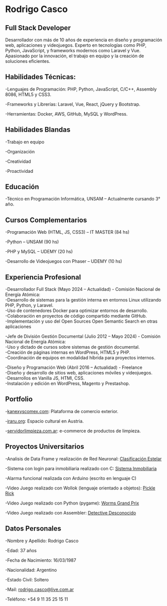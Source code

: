 # Rodrigo Casco 
## Full Stack Developer

Desarrollador con más de 10 años de experiencia en diseño y programación web, aplicaciones y videojuegos. Experto en tecnologías como PHP, Python, JavaScript, y frameworks modernos como Laravel y Vue. Apasionado por la innovación, el trabajo en equipo y la creación de soluciones eficientes.

## Habilidades Técnicas:

-Lenguajes de Programación: PHP, Python, JavaScript, C/C++, Assembly 8086, HTML5 y CSS3. <br>

-Frameworks y Librerías: Laravel, Vue, React, jQuery y Bootstrap.<br>

-Herramientas: Docker, AWS, GitHub, MySQL y WordPress.<br>

## Habilidades Blandas

-Trabajo en equipo<br>

-Organización<br>

-Creatividad<br>

-Proactividad<br>

## Educación

-Técnico en Programación Informática, UNSAM – Actualmente cursando 3° año.

## Cursos Complementarios

-Programación Web (HTML, JS, CSS3) – IT MASTER (84 hs)<br>

-Python – UNSAM (90 hs)<br>

-PHP y MySQL – UDEMY (20 hs)<br>

-Desarrollo de Videojuegos con Phaser – UDEMY (10 hs)<br>

## Experiencia Profesional

-Desarrollador Full Stack (Mayo 2024 – Actualidad) - Comisión Nacional de Energía Atómica:<br>
  -Desarrollo de sistemas para la gestión interna en entornos Linux utilizando PHP, Python, y Laravel.<br>
  -Uso de contenedores Docker para optimizar entornos de desarrollo.<br>
  -Colaboración en proyectos de código compartido mediante GitHub.<br>
  -Implementación y uso del Open Sources Open Semantic Search en otras aplicaciones<br>

-Jefe de División Gestión Documental (Julio 2012 – Mayo 2024) - Comisión Nacional de Energía Atómica:<br>
  -Uso y dictado de cursos sobre sistemas de gestión documental.<br>
  -Creación de páginas internas en WordPress, HTML5 y PHP.<br>
  -Coordinación de equipos en modalidad híbrida para proyectos internos.<br>

-Diseño y Programación Web (Abril 2016 – Actualidad) - Freelance<br>
  -Diseño y desarrollo de sitios web, aplicaciones móviles y videojuegos.<br>
  -Desarrollos en Vanilla JS, HTMl, CSS.<br>
  -Instalación y edición en WordPress, Magento y Prestashop.<br>

## Portfolio

-[kanexyscomex.com](https://kanexyscomex.com/): Plataforma de comercio exterior. <br>

-[iraru.org](https://www.iraru.org/): Espacio cultural en Austria. <br>

-[servidorlimpieza.com.ar](https://servidorlimpieza.com.ar/): e-commerce de productos de limpieza. <br>

## Proyectos Universitarios

-Analisis de Data Frame y realización de Red Neuronal: [Clasificación Estelar](https://github.com/casquifer/clasificacion_estelar/blob/main/Analisis_Data_Frame.ipynb)<br>

-Sistema con login para inmobiliaria realizado con C: [Sistema Inmobiliaria](https://github.com/casquifer/sistema_login_inmobiliaria)<br>

-Alarma funcional realizada con Arduino (escrito en lenguaje C)<br>

-Video Juego realizado con Wollok (lenguaje orientado a objetos): [Pickle Rick](https://github.com/algo1unsam/tp-game-s224-PlapGames)<br>

-Video Juego realizado con Python (pygame): [Worms Grand Prix](https://github.com/casquifer/worms_grand_prix)<br>

-Video Juego realizado con Assembler: [Detective Desconocido](https://github.com/casquifer/detective_desconocido)<br>

## Datos Personales

-Nombre y Apellido: Rodrigo Casco<br>

-Edad: 37 años<br>

-Fecha de Nacimiento: 16/03/1987<br>

-Nacionalidad: Argentino<br>

-Estado Civil: Soltero<br>

-Mail: rodrigo.casco@live.com.ar<br>

-Teléfono: +54 9 11 35 25 15 11<br>
